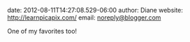 date: 2012-08-11T14:27:08.529-06:00
author: Diane
website: http://learnpicapix.com/
email: noreply@blogger.com

One of my favorites too!
